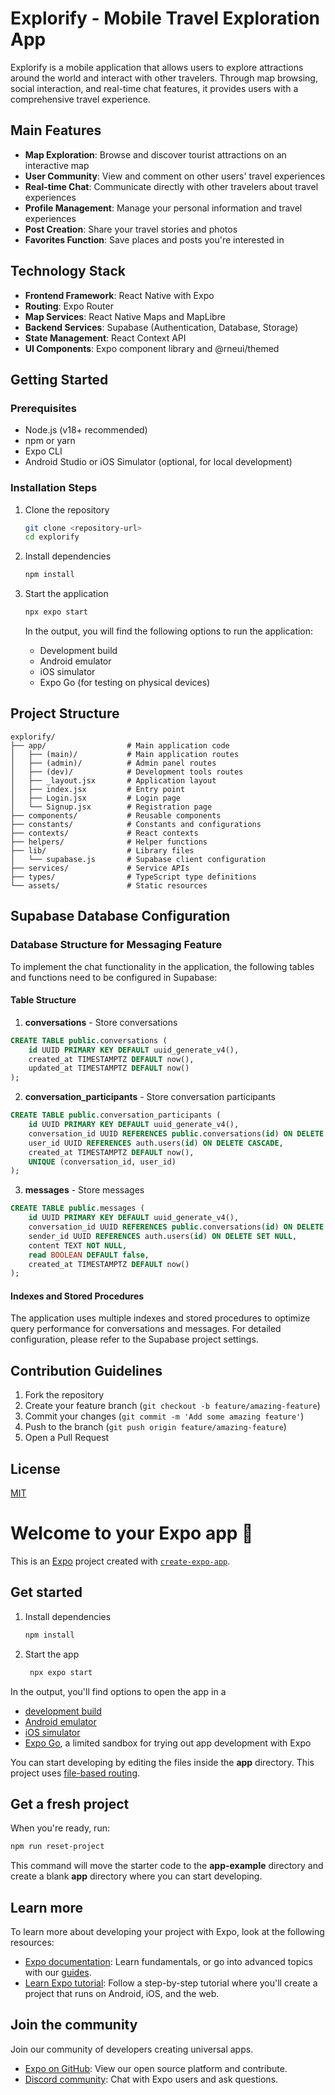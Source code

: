 # Explorify - Mobile Travel Exploration App

Explorify is a mobile application that allows users to explore attractions around the world and interact with other travelers. Through map browsing, social interaction, and real-time chat features, it provides users with a comprehensive travel experience.

## Main Features

- **Map Exploration**: Browse and discover tourist attractions on an interactive map
- **User Community**: View and comment on other users' travel experiences
- **Real-time Chat**: Communicate directly with other travelers about travel experiences
- **Profile Management**: Manage your personal information and travel experiences
- **Post Creation**: Share your travel stories and photos
- **Favorites Function**: Save places and posts you're interested in

## Technology Stack

- **Frontend Framework**: React Native with Expo
- **Routing**: Expo Router
- **Map Services**: React Native Maps and MapLibre
- **Backend Services**: Supabase (Authentication, Database, Storage)
- **State Management**: React Context API
- **UI Components**: Expo component library and @rneui/themed

## Getting Started

### Prerequisites

- Node.js (v18+ recommended)
- npm or yarn
- Expo CLI
- Android Studio or iOS Simulator (optional, for local development)

### Installation Steps

1. Clone the repository

   ```bash
   git clone <repository-url>
   cd explorify
   ```

2. Install dependencies

   ```bash
   npm install
   ```

3. Start the application

   ```bash
   npx expo start
   ```

   In the output, you will find the following options to run the application:
   - Development build
   - Android emulator
   - iOS simulator
   - Expo Go (for testing on physical devices)

## Project Structure

```
explorify/
├── app/                  # Main application code
│   ├── (main)/           # Main application routes
│   ├── (admin)/          # Admin panel routes
│   ├── (dev)/            # Development tools routes
│   ├── _layout.jsx       # Application layout
│   ├── index.jsx         # Entry point
│   ├── Login.jsx         # Login page
│   └── Signup.jsx        # Registration page
├── components/           # Reusable components
├── constants/            # Constants and configurations
├── contexts/             # React contexts
├── helpers/              # Helper functions
├── lib/                  # Library files
│   └── supabase.js       # Supabase client configuration
├── services/             # Service APIs
├── types/                # TypeScript type definitions
└── assets/               # Static resources
```

## Supabase Database Configuration

### Database Structure for Messaging Feature

To implement the chat functionality in the application, the following tables and functions need to be configured in Supabase:

#### Table Structure

1. **conversations** - Store conversations
```sql
CREATE TABLE public.conversations (
    id UUID PRIMARY KEY DEFAULT uuid_generate_v4(),
    created_at TIMESTAMPTZ DEFAULT now(),
    updated_at TIMESTAMPTZ DEFAULT now()
);
```

2. **conversation_participants** - Store conversation participants
```sql
CREATE TABLE public.conversation_participants (
    id UUID PRIMARY KEY DEFAULT uuid_generate_v4(),
    conversation_id UUID REFERENCES public.conversations(id) ON DELETE CASCADE,
    user_id UUID REFERENCES auth.users(id) ON DELETE CASCADE,
    created_at TIMESTAMPTZ DEFAULT now(),
    UNIQUE (conversation_id, user_id)
);
```

3. **messages** - Store messages
```sql
CREATE TABLE public.messages (
    id UUID PRIMARY KEY DEFAULT uuid_generate_v4(),
    conversation_id UUID REFERENCES public.conversations(id) ON DELETE CASCADE,
    sender_id UUID REFERENCES auth.users(id) ON DELETE SET NULL,
    content TEXT NOT NULL,
    read BOOLEAN DEFAULT false,
    created_at TIMESTAMPTZ DEFAULT now()
);
```

#### Indexes and Stored Procedures

The application uses multiple indexes and stored procedures to optimize query performance for conversations and messages. For detailed configuration, please refer to the Supabase project settings.

## Contribution Guidelines

1. Fork the repository
2. Create your feature branch (`git checkout -b feature/amazing-feature`)
3. Commit your changes (`git commit -m 'Add some amazing feature'`)
4. Push to the branch (`git push origin feature/amazing-feature`)
5. Open a Pull Request

## License

[MIT](https://choosealicense.com/licenses/mit/)

# Welcome to your Expo app 👋

This is an [Expo](https://expo.dev) project created with [`create-expo-app`](https://www.npmjs.com/package/create-expo-app).

## Get started

1. Install dependencies

   ```bash
   npm install
   ```

2. Start the app

   ```bash
    npx expo start
   ```

In the output, you'll find options to open the app in a

- [development build](https://docs.expo.dev/develop/development-builds/introduction/)
- [Android emulator](https://docs.expo.dev/workflow/android-studio-emulator/)
- [iOS simulator](https://docs.expo.dev/workflow/ios-simulator/)
- [Expo Go](https://expo.dev/go), a limited sandbox for trying out app development with Expo

You can start developing by editing the files inside the **app** directory. This project uses [file-based routing](https://docs.expo.dev/router/introduction).

## Get a fresh project

When you're ready, run:

```bash
npm run reset-project
```

This command will move the starter code to the **app-example** directory and create a blank **app** directory where you can start developing.

## Learn more

To learn more about developing your project with Expo, look at the following resources:

- [Expo documentation](https://docs.expo.dev/): Learn fundamentals, or go into advanced topics with our [guides](https://docs.expo.dev/guides).
- [Learn Expo tutorial](https://docs.expo.dev/tutorial/introduction/): Follow a step-by-step tutorial where you'll create a project that runs on Android, iOS, and the web.

## Join the community

Join our community of developers creating universal apps.

- [Expo on GitHub](https://github.com/expo/expo): View our open source platform and contribute.
- [Discord community](https://chat.expo.dev): Chat with Expo users and ask questions.
